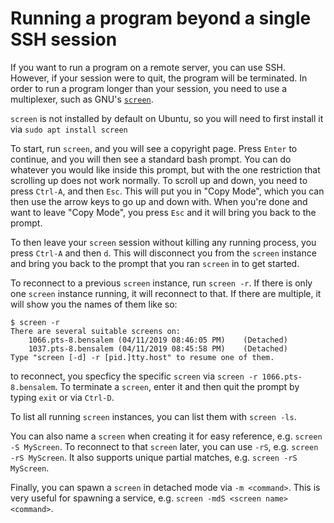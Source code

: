 # Running a program beyond a single SSH session

If you want to run a program on a remote server, you can use SSH. However, if your session were to quit, the program will be terminated. In order to run a program longer than your session, you need to use a multiplexer, such as GNU's [`screen`](https://linux.die.net/man/1/screen).

`screen` is not installed by default on Ubuntu, so you will need to first install it via `sudo apt install screen`

To start, run `screen`, and you will see a copyright page. Press `Enter` to continue, and you will then see a standard bash prompt. You can do whatever you would like inside this prompt, but with the one restriction that scrolling up does not work normally. To scroll up and down, you need to press `Ctrl-A`, and then `Esc`. This will put you in "Copy Mode", which you can then use the arrow keys to go up and down with. When you're done and want to leave "Copy Mode", you press `Esc` and it will bring you back to the prompt.

To then leave your `screen` session without killing any running process, you press `Ctrl-A` and then `d`. This will disconnect you from the `screen` instance and bring you back to the prompt that you ran `screen` in to get started.

To reconnect to a previous `screen` instance, run `screen -r`. If there is only one `screen` instance running, it will reconnect to that. If there are multiple, it will show you the names of them like so:

```
$ screen -r
There are several suitable screens on:
	1066.pts-8.bensalem	(04/11/2019 08:46:05 PM)	(Detached)
	1037.pts-8.bensalem	(04/11/2019 08:45:58 PM)	(Detached)
Type "screen [-d] -r [pid.]tty.host" to resume one of them.
```

to reconnect, you specficy the specific `screen` via `screen -r 1066.pts-8.bensalem`. To terminate a `screen`, enter it and then quit the prompt by typing `exit` or via `Ctrl-D`.

To list all running `screen` instances, you can list them with `screen -ls`.

You can also name a `screen` when creating it for easy reference, e.g. `screen -S MyScreen`. To reconnect to that `screen` later, you can use `-rS`, e.g. `screen -rS MyScreen`. It also supports unique partial matches, e.g. `screen -rS MyScreen`.

Finally, you can spawn a `screen` in detached mode via `-m <command>`. This is very useful for spawning a service, e.g. `screen -mdS <screen name> <command>`.
